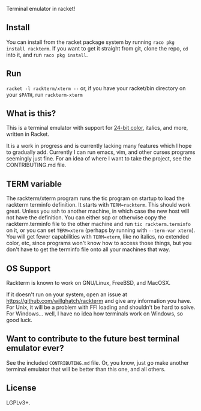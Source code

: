 Terminal emulator in racket!

Install
-------

You can install from the racket package system by running `raco pkg install rackterm`.  If you want to get it straight from git, clone the repo, `cd` into it, and run `raco pkg install`.

Run
---

`racket -l rackterm/xterm --`
or, if you have your racket/bin directory on your `$PATH`, run `rackterm-xterm`

What is this?
-------------

This is a terminal emulator with support for [24-bit color](https://gist.github.com/XVilka/8346728), italics, and more, written in Racket.

It is a work in progress and is currently lacking many features which I hope to gradually add.  Currently I can run emacs, vim, and other curses programs seemingly just fine.  For an idea of where I want to take the project, see the CONTRIBUTING.md file.

TERM variable
-------------

The rackterm/xterm program runs the tic program on startup to load the rackterm terminfo definition.  It starts with `TERM=rackterm`.  This should work great.  Unless you ssh to another machine, in which case the new host will not have the definition.  You can either scp or otherwise copy the rackterm.terminfo file to the other machine and run `tic rackterm.terminfo` on it, or you can set `TERM=xterm` (perhaps by running with `--term-var xterm`).  You will get fewer capabilities with `TERM=xterm`, like no italics, no extended color, etc, since programs won't know how to access those things, but you don't have to get the terminfo file onto all your machines that way.

OS Support
----------

Rackterm is known to work on GNU/Linux, FreeBSD, and MacOSX.

If it doesn't run on your system, open an issue at https://github.com/willghatch/rackterm and give any information you have.  For Unix, it will be a problem with FFI loading and shouldn't be hard to solve.  For Windows... well, I have no idea how terminals work on Windows, so good luck.

Want to contribute to the future best terminal emulator ever?
-------------------------------------------------------------

See the included `CONTRIBUTING.md` file.  Or, you know, just go make another terminal emulator that will be better than this one, and all others.

License
-------

LGPLv3+.

